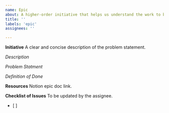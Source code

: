 ```yaml
---
name: Epic
about: A higher-order initiative that helps us understand the work to be done.
title: ''
labels: 'epic'
assignees: ''

---
```


**Initiative**
A clear and concise description of the problem statement.

_Description_

_Problem Statment_

_Definition of Done_

**Resources**
Notion epic doc link.

**Checklist of Issues**
To be updated by the assignee.
- [ ] 
